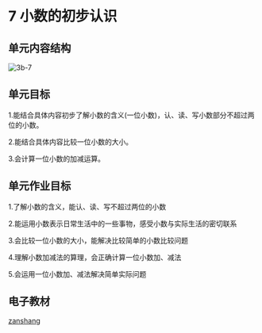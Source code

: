 # 7 小数的初步认识

## 单元内容结构

![3b-7](https://r2.edui123.com/2023/05/3b-7.png)

## 单元目标

1.能结合具体内容初步了解小数的含义(一位小数)，认、读、写小数部分不超过两位的小数。

2.能结合具体内容比较一位小数的大小。

3.会计算一位小数的加减运算。

## 单元作业目标

1.了解小数的含义，能认、读、写不超过两位的小数

2.能运用小数表示日常生活中的一些事物，感受小数与实际生活的密切联系

3.会比较一位小数的大小，能解决比较简单的小数比较问题

4.理解小数加减法的算理，会正确计算一位小数加、减法

5.会运用一位小数加、减法解决简单实际问题

## 电子教材

<Epep grade="xxsx3b" :pep="1221001302141" :pages="84" :paged="93" ></Epep>

[zanshang](../res/zanshang.md ':include')